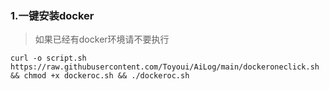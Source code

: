 ### 1.一键安装docker
> 如果已经有docker环境请不要执行
```shell
curl -o script.sh https://raw.githubusercontent.com/Toyoui/AiLog/main/dockeroneclick.sh && chmod +x dockeroc.sh && ./dockeroc.sh
```
